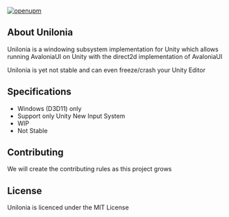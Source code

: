 [![openupm](https://img.shields.io/npm/v/com.unilonia.unilonia?label=openupm&registry_uri=https://package.openupm.com)](https://openupm.com/packages/com.unilonia.unilonia/)

## About Unilonia

Unilonia is a windowing subsystem implementation for Unity which allows running AvaloniaUI on Unity with the direct2d implementation of AvaloniaUI 

Unilonia is yet not stable and can even freeze/crash your Unity Editor

## Specifications

- Windows (D3D11) only
- Support only Unity New Input System
- WIP
- Not Stable

## Contributing

We will create the contributing rules as this project grows

## License

Unilonia is licenced under the MIT License